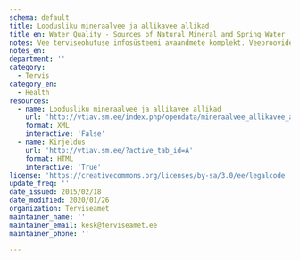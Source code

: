 ```yaml
---
schema: default
title: Loodusliku mineraalvee ja allikavee allikad
title_en: Water Quality - Sources of Natural Mineral and Spring Water
notes: Vee terviseohutuse infosüsteemi avaandmete komplekt. Veeproovide puhul esitatakse ainult avalikustamisele kuuluvad veeproovid. Veevärkide puhul esitatakse ainult järelevalve aluste veevärkide veeproovid. Veeallikate puhul esitatakse ainult kasutuses olevate veeallikate veeproovid.
notes_en:
department: ''
category:
  - Tervis
category_en:
  - Health
resources:
  - name: Loodusliku mineraalvee ja allikavee allikad
    url: 'http://vtiav.sm.ee/index.php/opendata/mineraalvee_allikavee_allikad.xml'
    format: XML
    interactive: 'False'
  - name: Kirjeldus
    url: 'http://vtiav.sm.ee/?active_tab_id=A'
    format: HTML
    interactive: 'True'
license: 'https://creativecommons.org/licenses/by-sa/3.0/ee/legalcode'
update_freq: ''
date_issued: 2015/02/18
date_modified: 2020/01/26
organization: Terviseamet
maintainer_name: ''
maintainer_email: kesk@terviseamet.ee
maintainer_phone: ''

---
```

